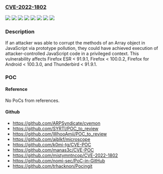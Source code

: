 ### [CVE-2022-1802](https://cve.mitre.org/cgi-bin/cvename.cgi?name=CVE-2022-1802)
![](https://img.shields.io/static/v1?label=Product&message=Firefox%20ESR&color=blue)
![](https://img.shields.io/static/v1?label=Product&message=Firefox%20for%20Android&color=blue)
![](https://img.shields.io/static/v1?label=Product&message=Firefox&color=blue)
![](https://img.shields.io/static/v1?label=Product&message=Thunderbird&color=blue)
![](https://img.shields.io/static/v1?label=Version&message=%3C%20100.0.2%20&color=brighgreen)
![](https://img.shields.io/static/v1?label=Version&message=%3C%20100.3.0%20&color=brighgreen)
![](https://img.shields.io/static/v1?label=Version&message=%3C%2091.9.1%20&color=brighgreen)
![](https://img.shields.io/static/v1?label=Vulnerability&message=Prototype%20pollution%20in%20Top-Level%20Await%20implementation&color=brighgreen)

### Description

If an attacker was able to corrupt the methods of an Array object in JavaScript via prototype pollution, they could have achieved execution of attacker-controlled JavaScript code in a privileged context. This vulnerability affects Firefox ESR < 91.9.1, Firefox < 100.0.2, Firefox for Android < 100.3.0, and Thunderbird < 91.9.1.

### POC

#### Reference
No PoCs from references.

#### Github
- https://github.com/ARPSyndicate/cvemon
- https://github.com/SYRTI/POC_to_review
- https://github.com/WhooAmii/POC_to_review
- https://github.com/ajblkf/microscope
- https://github.com/k0mi-tg/CVE-POC
- https://github.com/manas3c/CVE-POC
- https://github.com/mistymntncop/CVE-2022-1802
- https://github.com/nomi-sec/PoC-in-GitHub
- https://github.com/trhacknon/Pocingit

